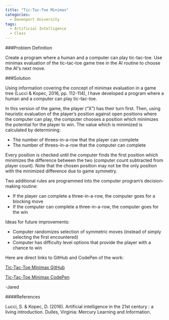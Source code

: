 ```yaml
---
title: "Tic-Tac-Toe Minimax"
categories:
  - Davenport University
tags:
  - Artificial Intelligence
  - Class
---
```


###Problem Definition

Create a program where a human and a computer can play tic-tac-toe.  Use minimax evaluation of the tic-tac-toe game tree in the AI routine to choose the AI's next move.  

###Solution

Using information covering the concept of minimax evaluation in a game tree (Lucci & Kopec, 2016, pp. 112-114), I have developed a program where a human and a computer can play tic-tac-toe.

In this version of the game, the player (“X”) has their turn first. Then, using heuristic evaluation of the player’s position against open positions where the computer can play, the computer chooses a position which minimizes the potential for the player to win. The value which is minimized is calculated by determining:

- The number of threes-in-a-row that the player can complete
- The number of threes-in-a-row that the computer can complete

Every position is checked until the computer finds the first position which minimizes the difference between the two (computer count subtracted from player count). Note that the chosen position may not be the only position with the minimized difference due to game symmetry.

Two additional rules are programmed into the computer program’s decision-making routine:
- If the player can complete a three-in-a-row, the computer goes for a blocking move
- If the computer can complete a three-in-a-row, the computer goes for the win

Ideas for future improvements:
- Computer randomizes selection of symmetric moves (instead of simply selecting the first encountered)
- Computer has difficulty level options that provide the player with a chance to win

Here are direct links to GitHub and CodePen of the work:

[Tic-Tac-Toe Minimax GitHub](https://gist.github.com/jaredgeller/753cc2797a49f6819155911255d658f8)

[Tic-Tac-Toe Minimax CodePen](https://codepen.io/jaredgeller/pen/moQPwr)

-Jared

####References

Lucci, S. & Kopec, D. (2016). Artificial intelligence in the 21st century : a living introduction. Dulles, Virginia: Mercury Learning and Information.
